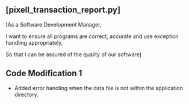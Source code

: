 ## [pixell_transaction_report.py]

[As a Software Development Manager,

I want to ensure all programs are correct, accurate and use exception handling appropriately,

So that I can be assured of the quality of our software]

## Code Modification 1

- Added error handling when the data file is not within the application directory.